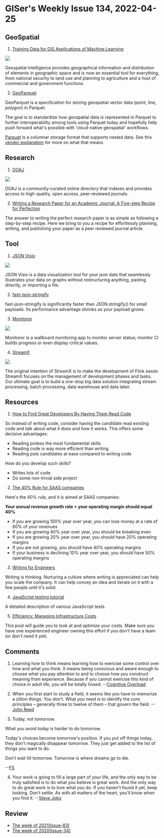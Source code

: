 # GISer's Weekly Issue 134, 2022-04-25

## GeoSpatial

1. [Training Data for GIS Applications of Machine Learning](https://www.geospatialworld.net/blogs/training-data-for-gis-applications-of-machine-learning/)

![](https://geospatialmedia.s3.amazonaws.com/wp-content/uploads/2020/08/GIS-Story-1-1024x576-864x486-1.jpg)

Geospatial intelligence provides geographical information and distribution of elements in geographic space and is now an essential tool for everything, from national security to land use and planning to agriculture and a host of commercial and government functions.

2. [GeoParquet](https://github.com/opengeospatial/geoparquet)

GeoParquet is a specification for storing geospatial vector data (point, line, polygon) in Parquet.

The goal is to standardize how geospatial data is represented in Parquet to further interoperability among tools using Parquet today and hopefully help push forward what's possible with 'cloud-native geospatial' workflows.

[Parquet](https://github.com/apache/parquet-format) is a columnar storage format that supports nested data. See this [vendor explanation](https://databricks.com/glossary/what-is-parquet) for more on what that means

## Research

1. [DOAJ](https://doaj.org/)

![](https://cdn.beekka.com/blogimg/asset/202108/bg2021082404.jpg)

DOAJ is a community-curated online directory that indexes and provides access to high-quality, open access, peer-reviewed journals.

2. [Writing a Research Paper for an Academic Journal: A Five-step Recipe for Perfection](https://www.aje.com/arc/writing-a-research-paper-for-an-academic-journal-a-five-step-recipe-for-perfection/)

The answer to writing the perfect research paper is as simple as following a step-by-step recipe. Here we bring to you a recipe for effortlessly planning, writing, and publishing your paper as a peer reviewed journal article.

## Tool

1. [JSON Visio](https://github.com/AykutSarac/jsonvisio.com)

![](https://github.com/AykutSarac/jsonvisio.com/raw/main/public/preview_2.png)

JSON Visio is a data visualization tool for your json data that seamlessly illustrates your data on graphs without restructuring anything, pasting directly, or importing a file.

2. [fast-json-stringify](https://github.com/fastify/fast-json-stringify)

fast-json-stringify is significantly faster than JSON.stringify() for small payloads. Its performance advantage shrinks as your payload grows.

3. [Monitoror](https://github.com/monitoror/monitoror)

![](https://img.hellogithub.com/i/GxQ8Tyi5W4bJ6mE.png)

Monitoror is a wallboard monitoring app to monitor server status; monitor CI builds progress or even display critical values.

4. [StreamX](https://github.com/streamxhub/streamx)

![](https://user-images.githubusercontent.com/13284744/142746863-856ef1cd-fa0e-4010-b359-c16ca2ad2fb7.png)

The original intention of StreamX is to make the development of Flink easier. StreamX focuses on the management of development phases and tasks. Our ultimate goal is to build a one-stop big data solution integrating stream processing, batch processing, data warehouse and data laker.

## Resources

1. [How to Find Great Developers By Having Them Read Code](https://freakingrectangle.com/2022/04/15/how-to-freaking-hire-great-developers/)

So instead of writing code, consider having the candidate read existing code and talk about what it does and how it works. This offers some decisive advantages:

- Reading probes the most fundamental skills
- Reading code is way more efficient than writing
- Reading puts candidates at ease compared to writing code

How do you develop such skills?

- Writes lots of code
- Do some non-trivial side project

2. [The 40% Rule for SAAS companies](https://avc.com/2015/02/the-40-rule/)

Here's the 40% rule, and it is aimed at SAAS companies:

**Your annual revenue growth rate + your operating margin should equal 40%**

- if you are growing 100% year over year, you can lose money at a rate of 60% of your revenues
- If you are growing 40% year over year, you should be breaking even
- If you are growing 20% year over year, you should have 20% operating margins
- If you are not growing, you should have 40% operating margins
- If your business is declining 10% year over year, you should have 50% operating margins

3. [Writing for Engineers](https://www.heinrichhartmann.com/posts/writing/)

Writing is thinking. Nurturing a culture where writing is appreciated can help you scale the company. It can help convey an idea and iterate on it with a few people until it's solid.

4. [JavaScript testing tutorial](https://wanago.io/courses/javascript-testing-tutorial/)

A detailed description of various JavaScript tests.

5. [Efficiency: Managing Infrastructure Costs](https://infraeng.dev/efficiency/)

This post will guide you to look at and optimize your costs. Make sure you have one experienced engineer owning this effort if you don't have a team (or don't need it yet).

## Comments

1. Learning how to think means learning how to exercise some control over how and what you think. It means being conscious and aware enough to choose what you pay attention to and to choose how you construct meaning from experience. Because if you cannot exercise this kind of choice in adult life, you will be totally hosed.
   --[Cognitive Overload](https://fs.blog/the-history-of-cognitive-overload/)

2. When you first start to study a field, it seems like you have to memorize a zillion things. You don't. What you need is to identify the core principles – generally three to twelve of them – that govern the field.
   --[John Reed](https://fs.blog/brain-food/april-17-2022/)

3. Today, not tomorrow.

What you avoid today is harder to do tomorrow.

Today's choices become tomorrow's position. If you put off things today, they don't magically disappear tomorrow. They just get added to the list of things you want to do.

Don't wait till tomorrow. Tomorrow is where dreams go to die.

--[FS](https://fs.blog/brain-food/april-17-2022/)

4. Your work is going to fill a large part of your life, and the only way to be truly satisfied is to do what you believe is great work. And the only way to do great work is to love what you do. If you haven't found it yet, keep looking. Don't settle. As with all matters of the heart, you'll know when you find it.
   --[Steve Jobs](https://www.brainyquote.com/quotes/steve_jobs_416859)

## Review

- [The week of 2021(Issue-83)](https://github.com/lkcozy/weekly/blob/master/docs/2021/issue-83.md)
- [The week of 2020(Issue-34)](https://github.com/lkcozy/weekly/blob/master/docs/2020/issue-34.md)
